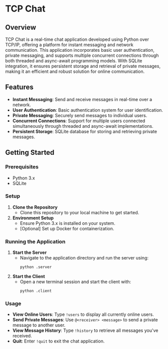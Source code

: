 # TCP Chat

## Overview
TCP Chat is a real-time chat application developed using Python over TCP/IP, offering a platform for instant messaging and network communication. This application incorporates basic user authentication, private messaging, and supports multiple concurrent connections through both threaded and async-await programming models. With SQLite integration, it ensures persistent storage and retrieval of private messages, making it an efficient and robust solution for online communication.

## Features
- **Instant Messaging**: Send and receive messages in real-time over a network.
- **User Authentication**: Basic authentication system for user identification.
- **Private Messaging**: Securely send messages to individual users.
- **Concurrent Connections**: Support for multiple users connected simultaneously through threaded and async-await implementations.
- **Persistent Storage**: SQLite database for storing and retrieving private messages.

## Getting Started

### Prerequisites
- Python 3.x
- SQLite

### Setup
1. **Clone the Repository**
   - Clone this repository to your local machine to get started.
2. **Environment Setup**
   - Ensure Python 3.x is installed on your system.
   - [Optional] Set up Docker for containerization.

### Running the Application
1. **Start the Server**
   - Navigate to the application directory and run the server using:
     ```
     python .server
     ```
2. **Start the Client**
   - Open a new terminal session and start the client with:
     ```
     python .client
     ```

### Usage
- **View Online Users**: Type `!users` to display all currently online users.
- **Send Private Messages**: Use `@<receiver> <message>` to send a private message to another user.
- **View Message History**: Type `!history` to retrieve all messages you've received.
- **Quit**: Enter `!quit` to exit the chat application.

